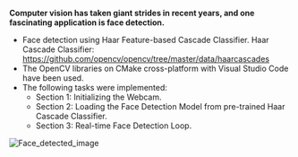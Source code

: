 **Computer vision has taken giant strides in recent years, and one fascinating application is face detection.**

- Face detection using Haar Feature-based Cascade Classifier.
  Haar Cascade Classifier: https://github.com/opencv/opencv/tree/master/data/haarcascades
- The OpenCV libraries on CMake cross-platform with Visual Studio Code have been used.
- The following tasks were implemented:
   - Section 1: Initializing the Webcam.
   - Section 2: Loading the Face Detection Model from pre-trained Haar Cascade Classifier.
   - Section 3: Real-time Face Detection Loop.
     
![Face_detected_image](https://github.com/abulzunayed/C_plus_plus_Projects/assets/122612945/31a636c4-3de5-4b04-9534-34ad8e4008f8)
